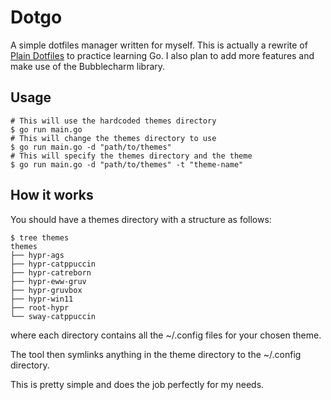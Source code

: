 # Dotgo
A simple dotfiles manager written for myself. This is actually a rewrite of [Plain Dotfiles](https://github.com/tvlpirb/plain-dots) to practice learning Go. I also plan to add more features and make use of the Bubblecharm library.

## Usage 
```
# This will use the hardcoded themes directory
$ go run main.go
# This will change the themes directory to use 
$ go run main.go -d "path/to/themes"
# This will specify the themes directory and the theme 
$ go run main.go -d "path/to/themes" -t "theme-name"
```

## How it works
You should have a themes directory with a structure as follows:
```
$ tree themes
themes
├── hypr-ags
├── hypr-catppuccin
├── hypr-catreborn
├── hypr-eww-gruv
├── hypr-gruvbox
├── hypr-win11
├── root-hypr
└── sway-catppuccin
```
where each directory contains all the ~/.config files for your chosen theme.

The tool then symlinks anything in the theme directory to the ~/.config directory.

This is pretty simple and does the job perfectly for my needs.
